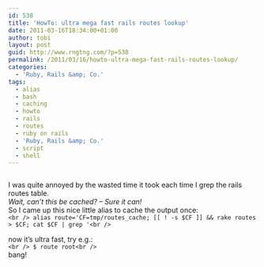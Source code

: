 ```yaml
---
id: 538
title: 'HowTo: ultra mega fast rails routes lookup'
date: 2011-03-16T18:34:00+01:00
author: tobi
layout: post
guid: http://www.rngtng.com/?p=538
permalink: /2011/03/16/howto-ultra-mega-fast-rails-routes-lookup/
categories:
  - 'Ruby, Rails &amp; Co.'
tags:
  - alias
  - bash
  - caching
  - howto
  - rails
  - routes
  - ruby on rails
  - 'Ruby, Rails &amp; Co.'
  - script
  - shell
---
```

<img class="aligncenter" src="http://static.guim.co.uk/sys-images/Guardian/Pix/pictures/2009/8/5/1249508265579/Frances-V150-TGV-fast-tra-001.jpg" alt="" />

I was quite annoyed by the wasted time it took each time I grep the rails routes table.  
_Wait, can&#8217;t this be cached? &#8211; Sure it can!_  
So I came up this nice little alias to cache the output once:  
`<br />
alias route='CF=tmp/routes_cache; [[ ! -s $CF ]] && rake routes > $CF; cat $CF | grep '<br />
` 

now it&#8217;s ultra fast, try e.g.:  
`<br />
$ route root<br />
`  
bang!